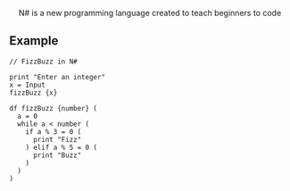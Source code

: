 <p align="center">
N# is a new programming language created to teach beginners to code
</p>

## Example
```
// FizzBuzz in N#

print "Enter an integer"
x = Input
fizzBuzz {x}

df fizzBuzz {number} (
  a = 0
  while a < number (
    if a % 3 = 0 (
      print "Fizz"
    ) elif a % 5 = 0 (
      print "Buzz"
    )
  )
)
```
